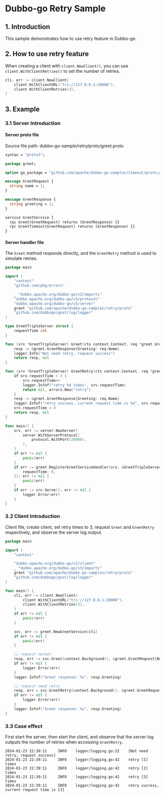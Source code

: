 # Dubbo-go Retry Sample

## 1. Introduction

This sample demonstrates how to use retry feature in Dubbo-go.

## 2. How to use retry feature

When creating a client with `client.NewClient()`, you can use `client.WithClientRetries()` to set the number of retries.

```go
cli, err := client.NewClient(
	client.WithClientURL("tri://127.0.0.1:20000"),
	client.WithClientRetries(3),
)
```

## 3. Example

### 3.1 Server Introduction

#### Server proto file

Source file path: dubbo-go-sample/retry/proto/greet.proto

```protobuf
syntax = "proto3";

package greet;

option go_package = "github.com/apache/dubbo-go-samples/timeout/proto;greet";

message GreetRequest {
  string name = 1;
}

message GreetResponse {
  string greeting = 1;
}

service GreetService {
  rpc Greet(GreetRequest) returns (GreetResponse) {}
  rpc GreetTimeout(GreetRequest) returns (GreetResponse) {}
}
```

#### Server handler file

The `Greet` method responds directly, and the `GreetRetry` method is used to simulate retries.

```go
package main

import (
	"context"
	"github.com/pkg/errors"

	_ "dubbo.apache.org/dubbo-go/v3/imports"
	"dubbo.apache.org/dubbo-go/v3/protocol"
	"dubbo.apache.org/dubbo-go/v3/server"
	greet "github.com/apache/dubbo-go-samples/retry/proto"
	"github.com/dubbogo/gost/log/logger"
)

type GreetTripleServer struct {
	requestTime int
}

func (srv *GreetTripleServer) Greet(ctx context.Context, req *greet.GreetRequest) (*greet.GreetResponse, error) {
	resp := &greet.GreetResponse{Greeting: req.Name}
	logger.Info("Not need retry, request success")
	return resp, nil
}

func (srv *GreetTripleServer) GreetRetry(ctx context.Context, req *greet.GreetRequest) (*greet.GreetResponse, error) {
	if srv.requestTime < 3 {
		srv.requestTime++
		logger.Infof("retry %d times", srv.requestTime)
		return nil, errors.New("retry")
	}
	resp := &greet.GreetResponse{Greeting: req.Name}
	logger.Infof("retry success, current request time is %d", srv.requestTime)
	srv.requestTime = 0
	return resp, nil
}

func main() {
	srv, err := server.NewServer(
		server.WithServerProtocol(
			protocol.WithPort(20000),
		),
	)
	if err != nil {
		panic(err)
	}
	if err := greet.RegisterGreetServiceHandler(srv, &GreetTripleServer{
		requestTime: 0,
	}); err != nil {
		panic(err)
	}
	if err := srv.Serve(); err != nil {
		logger.Error(err)
	}
}

```

### 3.2 Client Introduction

Client file, create client, set retry times to 3, request `Greet` and `GreetRetry` respectively, and observe the server log output.

```go
package main

import (
	"context"

	"dubbo.apache.org/dubbo-go/v3/client"
	_ "dubbo.apache.org/dubbo-go/v3/imports"
	greet "github.com/apache/dubbo-go-samples/retry/proto"
	"github.com/dubbogo/gost/log/logger"
)

func main() {
	cli, err := client.NewClient(
		client.WithClientURL("tri://127.0.0.1:20000"),
		client.WithClientRetries(3),
	)
	if err != nil {
		panic(err)
	}

	svc, err := greet.NewGreetService(cli)
	if err != nil {
		panic(err)
	}

	// request normal
	resp, err := svc.Greet(context.Background(), &greet.GreetRequest{Name: "hello world"})
	if err != nil {
		logger.Error(err)
	}
	logger.Infof("Greet response: %s", resp.Greeting)

	// request need retry
	resp, err = svc.GreetRetry(context.Background(), &greet.GreetRequest{Name: "hello world"})
	if err != nil {
		logger.Error(err)
	}
	logger.Infof("Greet response: %s", resp.Greeting)
}
```

### 3.3 Case effect

First start the server, then start the client, and observe that the server log outputs the number of retries when accessing `GreetRetry`.

```
2024-01-23 22:39:11     INFO    logger/logging.go:22    [Not need retry, request success]
2024-01-23 22:39:11     INFO    logger/logging.go:42    retry [1] times
2024-01-23 22:39:11     INFO    logger/logging.go:42    retry [2] times
2024-01-23 22:39:11     INFO    logger/logging.go:42    retry [3] times
2024-01-23 22:39:11     INFO    logger/logging.go:42    retry success, current request time is [3]
```
